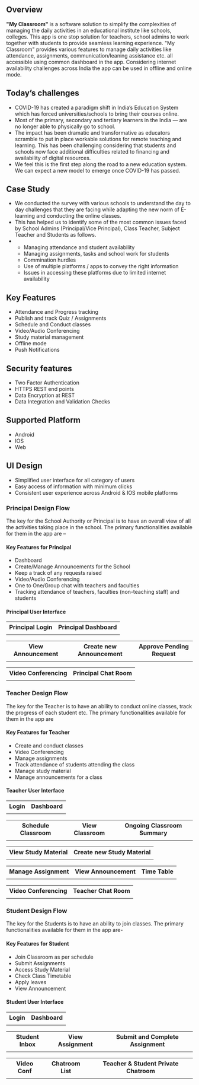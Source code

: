 
## Overview
<b>"My Classroom"</b> is a software solution to simplify the complexities of managing the daily activities in an educational institute like schools, colleges. This app is one stop solution for teachers, school admins to work together with students to provide seamless learning experience. "My Classroom" provides various features to manage daily activities like attendance, assignments, communication/leaning assistance etc. all accessible using common dashboard in the app. Considering internet availability challenges across India the app can be used in offline and online mode.

## Today’s challenges 
- COVID-19 has created a paradigm shift in India’s Education System which has forced universities/schools to bring their courses online.
- Most of the primary, secondary and tertiary learners in the India — are no longer able to physically go to school.
- The impact has been dramatic and transformative as educators scramble to put in place workable solutions for remote teaching and learning. This has been challenging considering that students and schools now face additional difficulties related to financing and availability of digital resources.
- We feel this is the first step along the road to a new education system. We can expect a new model to emerge once COVID-19 has passed.


## Case Study
<ul>
 <li> We conducted the survey with various schools to understand the day to day challenges that they are facing while adapting the new norm of E-learning and conducting the online classes. </li>
<li>This has helped us to identify some of the most common issues faced by School Admins (Principal/Vice Principal), Class Teacher, Subject Teacher and Students as follows. </li>
<li><ul>
 <li>Managing attendance and student availability</li>
 <li>Managing assignments, tasks and school work for students</li>
 <li>Commination hurdles </li>
 <li>Use of multiple platforms / apps to convey the right information</li>
 <li>Issues in accessing these platforms due to limited internet availability</li>
 </ul>
 </li>
 </ul>


##  Key Features 

-	Attendance and Progress tracking
-	Publish and track Quiz / Assignments 
-	Schedule and Conduct classes
-	Video/Audio Conferencing
-	Study material management
- Offline mode 
- Push Notifications

## Security features

- Two Factor Authentication
- HTTPS REST end points
- Data Encryption at REST
- Data Integration and Validation Checks

## Supported Platform

- Android
- IOS
- Web

## UI Design
<ul>
 <li>Simplified user interface for all category of users</li>
 <li>Easy access of information with minimum clicks</li>
 <li>Consistent user experience across Android & IOS mobile platforms</li>
</ul>

<h3 id="principal-design-flow"> Principal Design Flow </h3>
 The key for the School Authority or Principal is to have an overall view of all the activities taking place in the school. The primary functionalities available for them in the app are –
<h4> Key Features for Principal </h4>
<ul>
 <li>Dashboard</li>
 <li>Create/Manage Announcements for the School</li>
 <li>Keep a track of any requests raised</li>
 <li>Video/Audio Conferencing</li>
 <li>One to One/Group chat with teachers and faculties</li>
 <li>Tracking attendance of teachers, faculties (non-teaching staff) and students</li>
 </ul>


 <h4>Principal User Interface</h4>


 <table>
 <th>Principal Login</th>
  <th>Principal Dashboard</th>
 <tr>
   <td>
    <img src="./images/Login_Page_-_Principal.png" alt="">   
   </td>
  <td>
   <img src="./images/Dashboard_-_Principal.png" alt="">     
   </td>
</tr>
</table>

 <table>
 <th>View Announcement</th>
 <th>Create new Announcement</th>
  <th>Approve Pending Request</th>

 <tr>
   <td>
  <img src="./images/View_Announcements_-_Principal.png" alt="">     
   
   </td>
  <td>
   <img src="./images/Create_Announcement_-_Teacher.png" alt="">     
   
   </td>
     <td>
   <img src="./images/Approve_leaves_-_Teacher.png" alt=""> 
   </td>
</tr>
</table>

 <table>
 <th>Video Conferencing</th>
 <th>Principal Chat Room</th>
 <tr>
   <td>
  <img src="./images/Video_conf.png" alt="">
  </td>
 <td>
  <img src="./images/Chat_Room_-_Principal.png" alt="">
  </td>
</tr>
</table>

<h3 id="teacher-design-flow">Teacher Design Flow</h3>
The key for the Teacher is to have an ability to conduct online classes, track the progress of each student etc. The primary functionalities available for them in the app are 

<h4>Key Features for Teacher</h4>

<ul>
<li>Create and conduct classes</li>
<li>Video Conferencing</li>
<li>Manage assignments</li>
<li>Track attendance of students attending the class</li>
<li>Manage study material</li>
<li>Manage announcements for a class</li>
</ul>

 <h4>Teacher User Interface</h4>

<table>
 <th>Login</th>
 <th>Dashboard</th>
 <tr>
   <td>
    <img src="./images/Login_Page_-_Teacher.png" alt="">
  </td>
 <td>
    <img src="./images/Dashboard_-_Teacher.png" alt="">
  </td>
</tr>
</table>
<table>
  <th>Schedule Classroom</th>
 <th>View Classroom</th>
  <th>Ongoing Classroom Summary</th>

 <tr>
 <td>
  <img src="./images/Schedule_Classroom_-_Teacher.png" alt="">
  </td>
   <td>
  <img src="./images/XX_-_Student_Landing_Page.png" alt="">
  </td>
  <td>
  <img src="./images/Class_Summary_-_Teacher.png" alt="">
  </td>
 
 
</tr>
</table>

<table>
 <th>View Study Material</th>
 <th>Create new Study Material</th>
 <tr>
   <td>
  <img src="./images/Study_material_-_Manage_-_Teacher.png" alt="">
  </td>
 <td>
  <img src="./images/Create_Study_material.png" alt="">
  </td>
 
</tr>
</table>

<table>
 <th>Manage Assignment</th>
 <th>View Announcement</th>
 <th>Time Table</th>
 <tr>
   <td>
  <img src="./images/create_Ass.png" alt="">   
  </td>
 <td>
  <img src="./images/View_Announcements_-_Teacher.png" alt="">  
  </td>
 <td>
  <img src="./images/View_Timetable_-_Teacher.png" alt="">
  </td>
</tr>
</table>

 <table>
 <th>Video Conferencing</th>
 <th>Teacher Chat Room</th>
 <tr>
   <td>
  <img src="./images/Video_conf.png" alt="">
  </td>
 <td>
  <img src="./images/XX_-_Public_Chat_-_Teacher.png" alt="">  
  </td>
</tr>
</table>

<h3 id="student-design-flow">Student Design Flow</h3>
The key for the Students is to have an ability to join classes. The primary functionalities available for them in the app are-

<h4>Key Features for Student</h4>

<ul>
<li>Join Classroom as per schedule</li>
<li>Submit Assignments</li>
<li>Access Study Material</li>
<li>Check Class Timetable</li>
<li>Apply leaves</li>
<li>View Announcement</li>
</ul>

<h4>Student User Interface</h4>

<table>
 <th>Login</th>
 <th>Dashboard</th>
 <tr>
   <td>
  <img src="./images/Login_Page_-_Student.png" alt="">
  </td>
 <td>
  <img src="./images/Dashboard_-_Student.png" alt="">
  </td>
</tr>
</table>
 

<table>
 <th>Student Inbox</th>
 <th>View Assignment</th>
 <th>Submit and Complete Assignment</th>
 <tr>
   <td>
  <img src="./images/Studnet_inbox.png" alt="">
  </td>
 <td>
  <img src="./images/Assignments_-_View_-_Student.png" alt="">
  </td>
   <td>
  <img src="./images/Assignments_-_Submit_-_Student.png" alt="">
  </td>
</tr>
</table>


<table>
 <th>Video Conf</th>
 <th>Chatroom List</th>
 <th>Teacher & Student Private Chatroom</th>
 <tr>
   <td>
  <img src="./images/Video_conf.png" alt="">
  </td>
<td>
  <img src="./images/Student_List_-_Teacher.png" alt="">
  </td>
   <td>
  <img src="./images/Chat_Room_-_Student.png" alt="">
  </td>
</tr>
</table>
